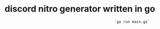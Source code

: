 # discord nitro generator written in go

                                                      `go run main.go`
